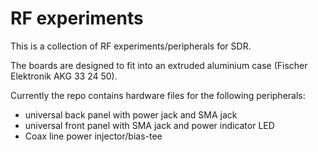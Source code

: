 # RF experiments

This is a collection of RF experiments/peripherals for SDR.

The boards are designed to fit into an extruded aluminium case (Fischer Elektronik AKG 33 24 50).

Currently the repo contains hardware files for the following peripherals:
- universal back panel with power jack and SMA jack
- universal front panel with SMA jack and power indicator LED
- Coax line power injector/bias-tee
